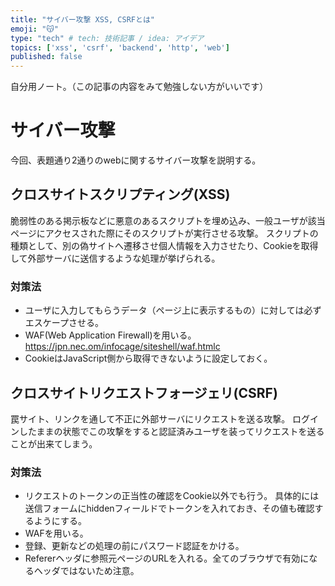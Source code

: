 ```yaml
---
title: "サイバー攻撃 XSS, CSRFとは"
emoji: "😽"
type: "tech" # tech: 技術記事 / idea: アイデア
topics: ['xss', 'csrf', 'backend', 'http', 'web']
published: false
---
```

自分用ノート。（この記事の内容をみて勉強しない方がいいです）
# サイバー攻撃
今回、表題通り2通りのwebに関するサイバー攻撃を説明する。
## クロスサイトスクリプティング(XSS)
脆弱性のある掲示板などに悪意のあるスクリプトを埋め込み、一般ユーザが該当ページにアクセスされた際にそのスクリプトが実行させる攻撃。
スクリプトの種類として、別の偽サイトへ遷移させ個人情報を入力させたり、Cookieを取得して外部サーバに送信するような処理が挙げられる。
### 対策法
- ユーザに入力してもらうデータ（ページ上に表示するもの）に対しては必ずエスケープさせる。
- WAF(Web Application Firewall)を用いる。
https://jpn.nec.om/infocage/siteshell/waf.htmlc
- CookieはJavaScript側から取得できないように設定しておく。
## クロスサイトリクエストフォージェリ(CSRF)
罠サイト、リンクを通して不正に外部サーバにリクエストを送る攻撃。
ログインしたままの状態でこの攻撃をすると認証済みユーザを装ってリクエストを送ることが出来てしまう。
### 対策法
- リクエストのトークンの正当性の確認をCookie以外でも行う。
具体的には送信フォームにhiddenフィールドでトークンを入れておき、その値も確認するようにする。
- WAFを用いる。
- 登録、更新などの処理の前にパスワード認証をかける。
- Refererヘッダに参照元ページのURLを入れる。全てのブラウザで有効になるヘッダではないため注意。
